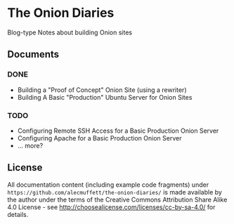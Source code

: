 # The Onion Diaries
Blog-type Notes about building Onion sites

## Documents

### DONE

* Building a "Proof of Concept" Onion Site (using a rewriter)
* Building A Basic "Production" Ubuntu Server for Onion Sites

### TODO

* Configuring Remote SSH Access for a Basic Production Onion Server
* Configuring Apache for a Basic Production Onion Server
* ... more?

## License
 
All documentation content (including example code fragments) under `https://github.com/alecmuffett/the-onion-diaries/` is made available by the author under the terms of the Creative Commons Attribution Share Alike 4.0 License - see http://choosealicense.com/licenses/cc-by-sa-4.0/ for details.

